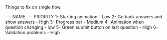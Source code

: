 Things to fix on single flow.

--- NAME --- PRIORITY
1- Starting animation - Low
2- Go back answers and show answers - High
3- Progress bar - Medium
4- Animation when question changing - low
5- Green submit button on last question - High
6- Validation problems - High

